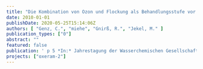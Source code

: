 ```yaml
---
title: "Die Kombination von Ozon und Flockung als Behandlungsstufe vor einer Membranfiltration (Oxeram)"
date: 2010-01-01
publishDate: 2020-05-25T15:14:06Z
authors: [ "Genz, C.", "miehe", "Gnirß, R.", "Jekel, M." ]
publication_types: ["0"]
abstract: ""
featured: false
publication: ' p 5 *In:* Jahrestagung der Wasserchemischen Gesellschaft. Bayreuth. 10-12 May 2010'
projects: ["oxeram-2"]
---
```


